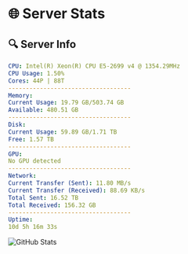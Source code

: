 # 🌐 Server Stats
## 🔍 Server Info
```yaml
CPU: Intel(R) Xeon(R) CPU E5-2699 v4 @ 1354.29MHz
CPU Usage: 1.50%
Cores: 44P | 88T
-----------------------------------
Memory:
Current Usage: 19.79 GB/503.74 GB
Available: 480.51 GB
-----------------------------------
Disk:
Current Usage: 59.89 GB/1.71 TB
Free: 1.57 TB
-----------------------------------
GPU:
No GPU detected
-----------------------------------
Network:
Current Transfer (Sent): 11.80 MB/s
Current Transfer (Received): 88.69 KB/s
Total Sent: 16.52 TB
Total Received: 156.32 GB
-----------------------------------
Uptime:
10d 5h 16m 33s
```
![GitHub Stats](https://img.shields.io/badge/Updated-2025-03-18_02:39:22-blue)